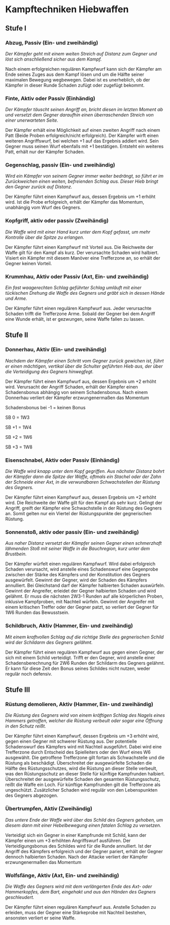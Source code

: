 # Kampftechniken Hiebwaffen

## Stufe I

### Abzug, Passiv (Ein- und zweihändig)

_Der Kämpfer geht mit einem weiten Streich auf Distanz zum Gegner und löst sich anschließend sicher aus dem Kampf._

Nach einem erfolgreichen regulären Kampfwurf kann sich der Kämpfer am Ende seines Zuges aus dem Kampf lösen und um die Hälfte seiner maximalen Bewegung wegbewegen. Dabei ist es unerheblich, ob der Kämpfer in dieser Runde Schaden zufügt oder zugefügt bekommt.

### Finte, Aktiv oder Passiv (Einhändig)

_Der Kämpfer täuscht seinen Angriff an, bricht diesen im letzten Moment ab und versetzt dem Gegner daraufhin einen überraschenden Streich von einer unerwarteten Seite._

Der Kämpfer erhält eine Möglichkeit auf einen zweiten Angriff nach einem Patt (Beide Proben erfolgreich/nicht erfolgreich). Der Kämpfer wirft einen weiteren Angriffswurf, bei welchen +1 auf das Ergebnis addiert wird. Sein Gegner muss seinen Wurf ebenfalls mit +1 bestätigen. Entsteht ein weiteres Patt, erhält nur der Kämpfer Schaden.

### Gegenschlag, passiv (Ein- und zweihändig)

_Wird ein Kämpfer von seinem Gegner immer weiter bedrängt, so führt er im Zurückweichen einen weiten, befreienden Schlag aus. Dieser Hieb bringt den Gegner zurück auf Distanz._

Der Kämpfer führt einen Kampfwurf aus, dessen Ergebnis um +1 erhöht wird. Ist die Probe erfolgreich, erhält der Kämpfer das Momentum, unabhängig vom Wurf des Gegners.

### Kopfgriff, aktiv oder passiv (Zweihändig)

_Die Waffe wird mit einer Hand kurz unter dem Kopf gefasst, um mehr Kontrolle über die Spitze zu erlangen._

Der Kämpfer führt einen Kampfwurf mit Vorteil aus. Die Reichweite der Waffe gilt für den Kampf als kurz. Der verursachte Schaden wird halbiert. Visiert ein Kämpfer mit diesem Manöver eine Trefferzone an, so erhält der Gegner keinen Vorteil.

### Krummhau, Aktiv oder Passiv (Axt, Ein- und zweihändig)

_Ein fast waagerechten Schlag geführter Schlag umläuft mit einer tückischen Drehung die Waffe des Gegners und gräbt sich in dessen Hände und Arme._

Der Kämpfer führt einen regulären Kampfwurf aus. Jeder verursachte Schaden trifft die Trefferzone Arme. Sobald der Gegner bei dem Angriff eine Wunde erhält, ist er gezwungen, seine Waffe fallen zu lassen.

## Stufe II

### Donnerhau, Aktiv (Ein- und zweihändig)

_Nachdem der Kämpfer einen Schritt vom Gegner zurück gewichen ist, führt er einen mächtigen, vertikal über die Schulter geführten Hieb aus, der über die Verteidigung des Gegners hinwegfegt._

Der Kämpfer führt einen Kampfwurf aus, dessen Ergebnis um +2 erhöht wird. Verursacht der Angriff Schaden, erhält der Kämpfer einen Schadensbonus abhängig von seinem Schadensbonus. Nach einem Donnerhau verliert der Kämpfer erzwungenermaßen das Momentum

Schadensbonus bei -1 = keinen Bonus

SB 0 = 1W3

SB +1 = 1W4

SB +2 = 1W6

SB +3 = 1W8

### Eisenschnabel, Aktiv oder Passiv (Einhändig)

_Die Waffe wird knapp unter dem Kopf gegriffen. Aus nächster Distanz bohrt der Kämpfer dann die Spitze der Waffe, oftmals ein Stachel oder der Zahn der Schneide einer Axt, in die verwundbaren Schwachstellen der Rüstung des Gegners._

Der Kämpfer führt einen Kampfwurf aus, dessen Ergebnis um +2 erhöht wird. Die Reichweite der Waffe gilt für den Kampf als sehr kurz. Gelingt der Angriff, greift der Kämpfer eine Schwachstelle in der Rüstung des Gegners an. Somit gelten nur ein Viertel der Rüstungspunkte der gegnerischen Rüstung.

### Sonnenstoß, aktiv oder passiv (Ein- und zweihändig)

_Aus naher Distanz versetzt der Kämpfer seinen Gegner einen schmerzhaft lähmenden Stoß mit seiner Waffe in die Bauchregion, kurz unter dem Brustbein._

Der Kämpfer würfelt einen regulären Kampfwurf. Wird dabei erfolgreich Schaden verursacht, wird anstelle eines Schadenswurf eine Gegenprobe zwischen der Stärke des Kämpfers und der Konstitution des Gegners ausgewürfelt. Gewinnt der Gegner, wird der Schaden des Kämpfers annulliert. Bei Gleichstand darf der Kämpfer halbierten Schaden auswürfeln. Gewinnt der Angreifer, erleidet der Gegner halbierten Schaden und wird gelähmt. Er muss die nächsten 2W3-1 Runden auf alle körperlichen Proben, inklusive Kampfproben, mit Nachteil würfeln. Gewinnt der Angreifer mit einem kritischen Treffer oder der Gegner patzt, so verliert der Gegner für 1W6 Runden das Bewusstsein.

### Schildbruch, Aktiv (Hammer, Ein- und zweihändig)

_Mit einem kraftvollen Schlag auf die richtige Stelle des gegnerischen Schild wird der Schildarm des Gegners gelähmt._

Der Kämpfer führt einen regulären Kampfwurf aus gegen einen Gegner, der sich mit einem Schild verteidigt. Trifft er den Gegner, wird anstelle einer Schadensberechnung für 2W6 Runden der Schildarm des Gegners gelähmt. Er kann für diese Zeit den Bonus seines Schildes nicht nutzen, weder regulär noch defensiv.

## Stufe III

### Rüstung demolieren, Aktiv (Hammer, Ein- und zweihändig)

_Die Rüstung des Gegners wird von einem kräftigen Schlag des Nagels eines Hammers getroffen, welcher die Rüstung verbeult oder sogar eine Öffnung in den Schutz reißt._

Der Kämpfer führt einen Kampfwurf, dessen Ergebnis um +3 erhöht wird, gegen einen Gegner mit schwerer Rüstung aus. Der potentielle Schadenswurf des Kämpfers wird mit Nachteil ausgeführt. Dabei wird eine Trefferzone durch Entscheid des Spielleiters oder den Wurf eines W6 ausgewählt. Die getroffene Trefferzone gilt fortan als Schwachstelle und die Rüstung als beschädigt. Überschreitet der ausgewürfelte Schaden die Hälfte des Rüstungsschutzes, wird die Rüstung an dieser Stelle verbeult, was den Rüstungsschutz an dieser Stelle für künftige Kampfrunden halbiert. Überschreitet der ausgewürfelte Schaden den gesamten Rüstungsschutz, reißt die Waffe ein Loch. Für künftige Kampfrunden gilt die Trefferzone als ungeschützt. Zusätzlicher Schaden wird regulär von den Lebenspunkten des Gegners abgezogen.

### Übertrumpfen, Aktiv (Zweihändig)

_Das untere Ende der Waffe wird über das Schild des Gegners gehoben, um diesem dann mit einer Hebelbewegung einen fatalen Schlag zu versetzen._

Verteidigt sich ein Gegner in einer Kampfrunde mit Schild, kann der Kämpfer einen um +3 erhöhten Angriffswurf ausführen. Der Verteidigungsbonus des Schildes wird für die Runde annulliert. Ist der Angriff des Kämpfers erfolgreich und der Gegner pariert, erhält der Gegner dennoch halbierten Schaden. Nach der Attacke verliert der Kämpfer erzwungenermaßen das Momentum

### Wolfsfänge, Aktiv (Axt, Ein- und zweihändig)

_Die Waffe des Gegners wird mit dem verlängerten Ende des Axt- oder Hammerkopfes, dem Bart, eingehakt und aus den Händen des Gegners geschleudert._

Der Kämpfer führt einen regulären Kampfwurf aus. Anstelle Schaden zu erleiden, muss der Gegner eine Stärkeprobe mit Nachteil bestehen, ansonsten verliert er seine Waffe.
